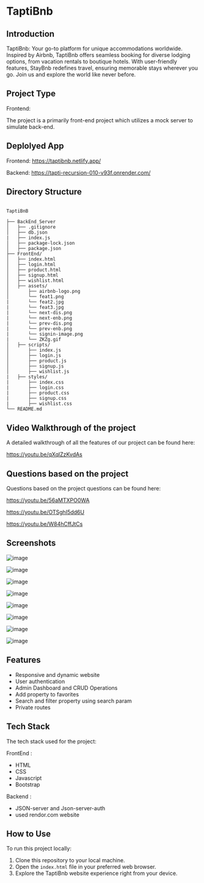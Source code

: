# TaptiBnb

## Introduction

TaptiBnb: Your go-to platform for unique accommodations worldwide. Inspired by Airbnb, TaptiBnb offers seamless booking for diverse lodging options, from vacation rentals to boutique hotels. With user-friendly features, StayBnb redefines travel, ensuring memorable stays wherever you go. Join us and explore the world like never before.

## Project Type

Frontend:

The project is a primarily front-end project which utilizes a mock server to simulate back-end.

## Deplolyed App

Frontend: https://taptibnb.netlify.app/

Backend: https://tapti-recursion-010-v93f.onrender.com/

## Directory Structure

```

TaptiBnB

├── BackEnd_Server
│   ├── .gitignore
│   ├── db.json
|   ├── index.js 
│   ├── package-lock.json
│   ├── package.json
├── FrontEnd/
│   ├── index.html
│   ├── login.html
│   ├── product.html
│   ├── signup.html
│   ├── wishlist.html
│   ├── assets/
│       ├── airbnb-logo.png
│       └── feat1.png
|       └── feat2.jpg 
|       └── feat3.jpg
|       └── next-dis.png
|       └── next-enb.png
|       └── prev-dis.png
|       └── prev-enb.png
|       └── signin-image.png
|       └── ZKZg.gif
│   ├── scripts/
│       ├── index.js
│       ├── login.js
│       ├── product.js
│       ├── signup.js
│       ├── wishlist.js
|   ├── styles/ 
|       ├── index.css
|       ├── login.css 
|       ├── product.css
|       ├── signup.css 
|       ├── wishlist.css
└── README.md

```

## Video Walkthrough of the project

A detailed walkthrough of all the features of our project can be found here:

https://youtu.be/qXqlZzKvdAs

## Questions based on the project

Questions based on the project questions can be found here: 

https://youtu.be/56aMTXPO0WA

https://youtu.be/OTSghI5dd6U

https://youtu.be/W84hCffJtCs

## Screenshots

![image](https://github.com/rambedade/Tapti-Recursion-010/assets/54645464/6fc52cef-cc00-44cc-800f-4d031f0f85df)


![image](https://github.com/rambedade/Tapti-Recursion-010/assets/54645464/9d2c9e30-2851-441c-ba87-40bc6a07dafa)


![image](https://github.com/rambedade/Tapti-Recursion-010/assets/54645464/7ed28261-69c3-40c4-b5c5-acdb713ae3ce)


![image](https://github.com/rambedade/Tapti-Recursion-010/assets/54645464/c6f77115-64b3-456d-a506-91d29062b825)


![image](https://github.com/rambedade/Tapti-Recursion-010/assets/54645464/8946eeac-f5f0-4ba1-9912-c57858afe25f)


![image](https://github.com/rambedade/Tapti-Recursion-010/assets/54645464/e1405b5c-b27d-44c5-a22e-0281a67c15cd)


![image](https://github.com/rambedade/Tapti-Recursion-010/assets/54645464/54c8592a-9522-4b04-a349-3908200c085c)


![image](https://github.com/rambedade/Tapti-Recursion-010/assets/54645464/055c7e5a-c935-45e1-b167-3c1bed6a8be1)


## Features

- Responsive and dynamic website
- User authentication
- Admin Dashboard and CRUD Operations
- Add property to favorites
- Search and filter property using search param
- Private routes

## Tech Stack

The tech stack used for the project:

FrontEnd :

- HTML
- CSS
- Javascript
- Bootstrap

Backend :

- JSON-server and Json-server-auth
- used rendor.com website

## How to Use

To run this project locally:

1. Clone this repository to your local machine.
2. Open the `index.html` file in your preferred web browser.
3. Explore the TaptiBnb website  experience right from your device.





